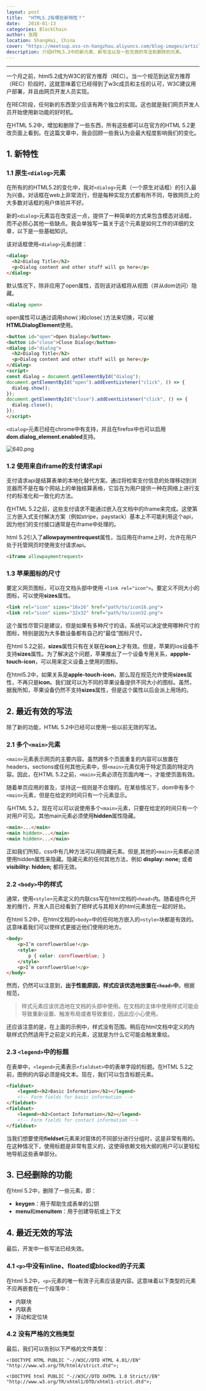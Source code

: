 ```yaml
---
layout: post
title:  "HTML5.2有哪些新特性？"
date:   2018-01-13
categories: BlockChain
author: 张翔
location: ShangHai, China
cover: "https://meetsup.oss-cn-hangzhou.aliyuncs.com/blog-images/article19/html5.2x-course_card_image-378x225.jpg"
description: 介绍HTML5.2中的新元素、新写法以及一些无效的写法和删除的元素。
---
```

---
一个月之前，html5.2成为W3C的官方推荐（REC）。当一个规范到达官方推荐（REC）阶段时，这就意味着它已经得到了w3c成员和主任的认可，W3C建议用户部署，并且由网页开发人员实现。

在REC阶段，任何新的东西至少应该有两个独立的实现。这也就是我们网页开发人员开始使用新功能的好时机。

在HTML 5.2中，增加和删除了一些东西，所有这些都可以在官方的HTML 5.2更改页面上看到。在这篇文章中，我会回顾一些我认为会最大程度影响我们的变化。

## 1. 新特性

### 1.1 原生`<dialog>`元素

在所有的的HTML5.2的变化中，我对`<dialog>`元素（一个原生对话框）的引入最为兴奋。对话框在web上非常流行，但是每种实现方式都有所不同，导致网页上的大多数对话框的用户体验并不好。

新的`<dialog>`元素旨在改变这一点，提供了一种简单的方式来包含模态对话框，而不必担心其他一些缺点。我会单独写一篇关于这个元素是如何工作的详细的文章，以下是一些基础知识。

该对话框使用`<dialog>`元素创建：

```html
<dialog>  
  <h2>Dialog Title</h2>
  <p>Dialog content and other stuff will go here</p>
</dialog>  
```

默认情况下，除非应用了open属性，否则该对话框将从视图（并从dom访问）隐藏。

```html
<dialog open>
```

open属性可以通过调用show( )和close( )方法来切换，可以被**HTMLDialogElement**使用。

```html
<button id="open">Open Dialog</button>  
<button id="close">Close Dialog</button>
<dialog id="dialog">  
  <h2>Dialog Title</h2>
  <p>Dialog content and other stuff will go here</p>
</dialog>
<script>  
const dialog = document.getElementById("dialog");
document.getElementById("open").addEventListener("click", () => {  
  dialog.show();
});
document.getElementById("close").addEventListener("click", () => {  
  dialog.close();
});
</script>  
```

`<dialog>`元素已经在chrome中有支持，并且在firefox中也可以启用**dom.dialog_element.enabled**支持。

![640.png](https://meetsup.oss-cn-hangzhou.aliyuncs.com/blog-images/article19/640.png)

### 1.2 使用来自iframe的支付请求api

支付请求api是结算表单的本地化替代方案。通过将检索支付信息的处理移动到浏览器而不是在每个网站上的单独结算表格，它旨在为用户提供一种在网络上进行支付的标准化和一致化的方法。

在HTML 5.2之前，这些支付请求不能通过嵌入在文档中的iframe来完成。这使第三方嵌入式支付解决方案（例如stripe，paystack）基本上不可能利用这个api，因为他们的支付接口通常是在iframe中处理的。

html 5.2引入了**allowpaymentrequest**属性，当应用在iframe上时，允许在用户处于托管网页时使用支付请求api。

```html
<iframe allowpaymentrequest>
```

### 1.3 苹果图标的尺寸

要定义网页图标，可以在文档头部中使用 `<link rel="icon">`。要定义不同大小的图标，可以使用**sizes**属性。

```html
<link rel="icon" sizes="16x16" href="path/to/icon16.png">
<link rel="icon" sizes="32x32" href="path/to/icon32.png">
```

这个属性尽管只是建议，但是如果有多种尺寸的话，系统可以决定使用哪种尺寸的图标，特别是因为大多数设备都有自己的“最佳”图标尺寸。

在html 5.2之前，**sizes**属性只有在关联在**icon**上才有效。但是，苹果的ios设备不支持**sizes**属性。为了解决这个问题，苹果推出了一个设备专用关系，**appple-touch-icon**，可以用来定义设备上使用的图标。

在html5.2中，如果关系是**apple-touch-icon**，那么现在规范允许使用**sizes**属性，不再只是**icon**。我们就可以为不同的苹果设备提供不同大小的图标。虽然，据我所知，苹果设备仍然不支持**sizes**属性，但是这个属性以后会派上用场的。

## 2. 最近有效的写法

除了新的功能，HTML 5.2中已经可以使用一些以前无效的写法。

### 2.1 多个`<main>`元素

`<main>`元素表示网页的主要内容。虽然跨多个页面重复的内容可以放置在headers，sections或任何其他元素中，但`<main>`元素仅用于特定页面的特定内容。因此，在HTML 5.2之前，`<main>`元素必须在页面内唯一，才能使页面有效。

随着单页应用的普及，坚持这一规则是不合理的。在某些情况下，dom中有多个`<main>`元素，但是在给定的时间只有一个元素显示。

与HTML 5.2，现在可以可以说使用多个`<main>`元素，只要在给定的时间只有一个对用户可见。其他main元素必须使用**hidden**属性隐藏。

```html
<main>...</main>
<main hidden>...</main>
<main hidden>...</main>
```

正如我们所知，css中有几种方法可以用隐藏元素。但是,其他的`<main>`元素都必须使用hidden属性来隐藏。隐藏元素的任何其他方法，例如 **display: none;** 或者 **visibility: hidden;** 都将无效。

### 2.2 `<body>`中的样式

通常，使用`<style>`元素定义的内联css写在html文档的`<head>`内。随着组件化开发的推行，开发人员已经看到了把样式与其相关的html元素放在一起的好处。

在html 5.2中，在html文档的`<body>`中的任何地方嵌入的`<style>`块都是有效的。这意味着我们可以使样式更接近他们使用的地方。

```html
<body>  
    <p>I’m cornflowerblue!</p>
    <style>
        p { color: cornflowerblue; }
    </style>
    <p>I’m cornflowerblue!</p>
</body>  
```

然而，仍然可以注意到，**出于性能原因，样式应该优选地放置在`<head>`中**。根据规范，

> 样式元素应该优选地在文档的头部中使用。在文档的主体中使用样式可能会导致重新设置、触发布局或者导致重绘，因此应小心使用。

还应该注意的是，在上面的示例中，样式没有范围。稍后在html文档中定义的内联样式仍然适用于之前定义的元素，这就是为什么它可能会触发重绘。

### 2.3 `<legend>`中的标题

在表单中，`<legend>`元素表示`<fieldset>`中的表单字段的标题。在HTML 5.2之前，图例的内容必须是纯文本。现在，我们可以包含标题元素。

```html
<fieldset>  
    <legend><h2>Basic Information</h2></legend>
    <!-- Form fields for basic information -->
</fieldset>  
<fieldset>  
    <legend><h2>Contact Information</h2></legend>
    <!-- Form fields for contact information -->
</fieldset>  
```

当我们想要使用**fieldset**元素来对窗体的不同部分进行分组时，这是非常有用的。在这种情况下，使用标题是非常有意义的，这使得依赖文档大纲的用户可以更轻松地导航这些表单部分。

## 3. 已经删除的功能

在html 5.2中，删除了一些元素，即：

* **keygen**：用于帮助生成表单的公钥
* **menu**和**menuitem**：用于创建导航或上下文


## 4. 最近无效的写法

最后，开发中一些写法已经失效。

### 4.1 `<p>`中没有inline、floated或blocked的子元素

在html 5.2中，`<p>`元素的唯一有效子元素应该是内容。这意味着以下类型的元素不应再嵌套在一个段落中：

* 内联块
* 内联表
* 浮动和定位块

### 4.2 没有严格的文档类型

最后，我们可以告别以下严格的文件类型：
```
<!DOCTYPE HTML PUBLIC "-//W3C//DTD HTML 4.01//EN" "http://www.w3.org/TR/html4/strict.dtd">;
```
```
<!DOCTYPE html PUBLIC "-//W3C//DTD XHTML 1.0 Strict//EN" "http://www.w3.org/TR/xhtml1/DTD/xhtml1-strict.dtd">;
```